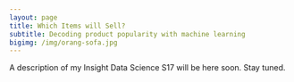 ```yaml
---
layout: page
title: Which Items will Sell?
subtitle: Decoding product popularity with machine learning
bigimg: /img/orang-sofa.jpg
---
```


A description of my Insight Data Science S17 will be here soon. Stay tuned.
